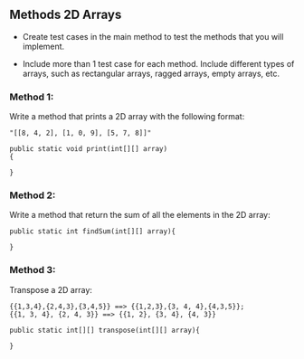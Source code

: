 ## Methods 2D Arrays

- Create test cases in the main method to test the methods that you will implement.
  
- Include more than 1 test case for each method. Include different types of arrays, such as rectangular arrays, ragged arrays, empty arrays, etc.

### Method 1:
Write a method that prints a 2D array with the following format:

```
"[[8, 4, 2], [1, 0, 9], [5, 7, 8]]"
```

```
public static void print(int[][] array)
{

}
```

### Method 2:

Write a method that return the sum of all the elements in the 2D array:

```
public static int findSum(int[][] array){

}
```

### Method 3:

Transpose a 2D array:

```
{{1,3,4},{2,4,3},{3,4,5}} ==> {{1,2,3},{3, 4, 4},{4,3,5}};
{{1, 3, 4}, {2, 4, 3}} ==> {{1, 2}, {3, 4}, {4, 3}}

```

```
public static int[][] transpose(int[][] array){

} 
```
